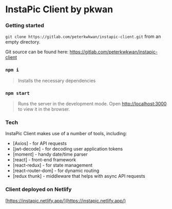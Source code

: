 # InstaPic Client by pkwan

### Getting started

`git clone https://gitlab.com/peterkwkwan/instapic-client.git` from an empty directory.

Git source can be found here: https://gitlab.com/peterkwkwan/instapic-client

### `npm i`
>Installs the necessary dependencies

### `npm start` 
 >Runs the server in the development mode.
Open [http://localhost:3000](http://localhost:3000) to view it in the browser.

### Tech
InstaPic Client makes use of a number of tools, including:

- [Axios] - for API requests
- [jwt-decode] - for decoding user application tokens
- [moment] - handy date/time parser
- [react] - front-end framework
- [react-redux] - for state management
- [react-router-dom] - for dynamic routing
- [redux thunk] - middleware that helps with async API requests

### Client deployed on Netlify
[https://instapic.netlify.app/](https://instapic.netlify.app/)